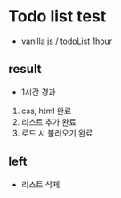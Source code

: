 # Todo list test
- vanilla js / todoList 1hour   

## result  
- 1시간 경과   
1. css, html 완료   
2. 리스트 추가 완료
3. 로드 시 불러오기 완료   


## left   
- 리스트 삭제   
